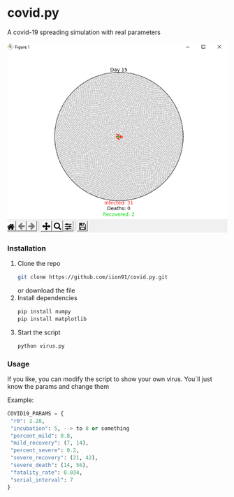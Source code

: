# covid.py
A covid-19 spreading simulation with real parameters
<br/><br/>
[![Product Name Screen Shot][product-screenshot]](https://ara-systems.net)

### Installation

1. Clone the repo
   ```sh
   git clone https://github.com/iion91/covid.py.git
   ```
   or download the file
2. Install dependencies
   ```sh
   pip install numpy
   pip install matplotlib
   ```
3. Start the script 
   ```cmd
   python virus.py
   ```
### Usage
If you like, you can modify the script to show your own virus.
You´ll just know the params and change them

Example:
   ```python
   COVID19_PARAMS = {
    "r0": 2.28,
    "incubation": 5, --> to 8 or something
    "percent_mild": 0.8,
    "mild_recovery": (7, 14),
    "percent_severe": 0.2,
    "severe_recovery": (21, 42),
    "severe_death": (14, 56),
    "fatality_rate": 0.034,
    "serial_interval": 7
   }
   ```

[product-screenshot]: images/screenshot.png
